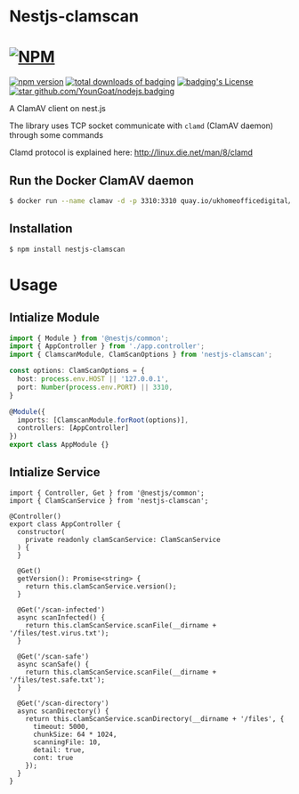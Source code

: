 # Nestjs-clamscan
[![NPM](https://nodei.co/npm/nestjs-clamscan.png)](https://npmjs.org/package/nestjs-clamscan)
===
[![npm version](https://badge.fury.io/js/nestjs-clamscan.svg)](https://badge.fury.io/js/nestjs-clamscan)
[![total downloads of badging](https://img.shields.io/npm/dt/nestjs-clamscan.svg)](https://www.npmjs.com/package/nestjs-clamscan)
[![badging's License](https://img.shields.io/npm/l/badging.svg)](https://www.npmjs.com/package/nestjs-clamscan)
[![star github.com/YounGoat/nodejs.badging](https://img.shields.io/github/stars/kaushiksamanta/nestjs-clamscan.svg?style=social&label=Star)](https://github.com/kaushiksamanta/nestjs-clamscan/stargazers)

A ClamAV client on nest.js

The library  uses TCP socket communicate with `clamd` (ClamAV daemon) through some commands

Clamd protocol is explained here:
<http://linux.die.net/man/8/clamd>

## Run the Docker ClamAV daemon

```bash
$ docker run --name clamav -d -p 3310:3310 quay.io/ukhomeofficedigital/clamav:latest
```

## Installation

```bash
$ npm install nestjs-clamscan
```

# Usage

## Intialize Module

```typescript
import { Module } from '@nestjs/common';
import { AppController } from './app.controller';
import { ClamscanModule, ClamScanOptions } from 'nestjs-clamscan';

const options: ClamScanOptions = {
  host: process.env.HOST || '127.0.0.1',
  port: Number(process.env.PORT) || 3310,
}

@Module({
  imports: [ClamscanModule.forRoot(options)],
  controllers: [AppController]
})
export class AppModule {}

```

## Intialize Service
```typescipt
import { Controller, Get } from '@nestjs/common';
import { ClamScanService } from 'nestjs-clamscan';

@Controller()
export class AppController {
  constructor(
    private readonly clamScanService: ClamScanService
  ) {
  }

  @Get()
  getVersion(): Promise<string> {
    return this.clamScanService.version();
  }

  @Get('/scan-infected')
  async scanInfected() {
    return this.clamScanService.scanFile(__dirname + '/files/test.virus.txt');
  }

  @Get('/scan-safe')
  async scanSafe() {
    return this.clamScanService.scanFile(__dirname + '/files/test.safe.txt');
  }

  @Get('/scan-directory')
  async scanDirectory() {
    return this.clamScanService.scanDirectory(__dirname + '/files', {
      timeout: 5000,
      chunkSize: 64 * 1024,
      scanningFile: 10,
      detail: true,
      cont: true
    });
  }
}

```